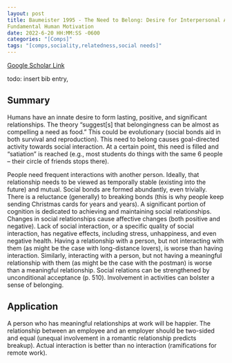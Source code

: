 ```yaml
---
layout: post
title: Baumeister 1995 - The Need to Belong: Desire for Interpersonal Attachments as a
Fundamental Human Motivation
date: 2022-6-20 HH:MM:SS -0600
categories: "[Comps]"
tags: "[comps,sociality,relatedness,social needs]"
---
```

[Google Scholar Link]()

todo: insert bib entry, 

## Summary
Humans have an innate desire to form lasting, positive, and significant relationships.  The theory “suggest[s] that belongingness can be almost as compelling a need as food.”  This could be evolutionary (social bonds aid in both survival and reproduction).  This need to belong causes goal-directed activity towards social interaction.  At a certain point, this need is filled and “satiation” is reached (e.g., most students do things with the same 6 people – their circle of friends stops there).

People need frequent interactions with another person.  Ideally, that relationship needs to be viewed as temporally stable (existing into the future) and mutual.  Social bonds are formed abundantly, even trivially.  There is a reluctance (generally) to breaking bonds (this is why people keep sending Christmas cards for years and years).  A significant portion of cognition is dedicated to achieving and maintaining social relationships.  Changes in social relationships cause affective changes (both positive and negative).  Lack of social interaction, or a specific quality of social interaction, has negative effects, including stress, unhappiness,  and even negative health.  Having a relationship with a person, but not interacting with them (as might be the case with long-distance lovers), is worse than having interaction.  Similarly, interacting with a person, but not having a meaningful relationship with them (as might be the case with the postman) is worse than a meaningful relationship.  Social relations can be strengthened by unconditional acceptance (p. 510).  Involvement in activities can bolster a sense of belonging.

## Application
A person who has meaningful relationships at work will be happier.  The relationship between an employee and an employer should be two-sided and equal (unequal involvement in a romantic relationship predicts breakup).  Actual interaction is better than no interaction (ramifications for remote work).
